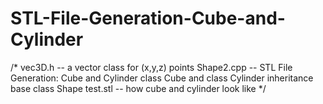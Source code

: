 # STL-File-Generation-Cube-and-Cylinder
/*
vec3D.h --  a vector class for (x,y,z) points
Shape2.cpp -- STL File Generation: Cube and Cylinder
     class Cube and class Cylinder inheritance base class Shape
test.stl -- how cube and cylinder look like
*/
